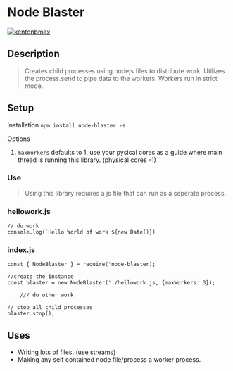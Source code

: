 # Node Blaster

[![kentonbmax](https://circleci.com/gh/kentonbmax/node-blaster.svg?style=svg)](https://circleci.com/gh/circleci/circleci-docs)

## Description
> Creates child processes using nodejs files to distribute work. Utilizes the process.send to pipe data to the workers. 
> Workers run in strict mode. 

## Setup 

Installation
`npm install node-blaster -s`

Options
1. `maxWorkers` defaults to 1, use your pysical cores as a guide where main thread is running this library. (physical cores -1)

### Use
> Using this library requires a js file that can run as a seperate process. 

### hellowork.js

```
// do work
console.log(`Hello World of work ${new Date()})
```

### index.js
```
const { NodeBlaster } = require('node-blaster);

//create the instance
const blaster = new NodeBlaster('./hellowork.js, {maxWorkers: 3});

    /// do other work

// stop all child processes
blaster.stop();
```

## Uses
* Writing lots of files. (use streams)
* Making any self contained node file/process a worker process. 



